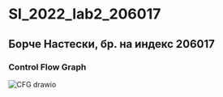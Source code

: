 # SI_2022_lab2_206017
## Борче Настески, бр. на индекс 206017
### Control Flow Graph
![CFG drawio](https://user-images.githubusercontent.com/86986540/171872115-3652eff3-cedd-4f29-bc01-eafc8b3e2a91.png)
